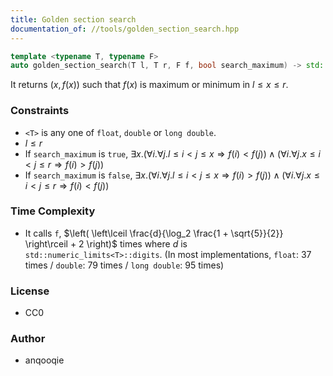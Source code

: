 ```yaml
---
title: Golden section search
documentation_of: //tools/golden_section_search.hpp
---
```


```cpp
template <typename T, typename F>
auto golden_section_search(T l, T r, F f, bool search_maximum) -> std::pair<T, std::decay_t<decltype(f(std::declval<T>()))>>;
```

It returns $(x, f(x))$ such that $f(x)$ is maximum or minimum in $l \leq x \leq r$.

### Constraints
- `<T>` is any one of `float`, `double` or `long double`.
- $l \leq r$
- If `search_maximum` is `true`, $\exists x. (\forall i. \forall j. l \leq i < j \leq x \Rightarrow f(i) < f(j)) \land (\forall i. \forall j. x \leq i < j \leq r \Rightarrow f(i) > f(j))$
- If `search_maximum` is `false`, $\exists x. (\forall i. \forall j. l \leq i < j \leq x \Rightarrow f(i) > f(j)) \land (\forall i. \forall j. x \leq i < j \leq r \Rightarrow f(i) < f(j))$

### Time Complexity
- It calls `f`, $\left( \left\lceil \frac{d}{\log_2 \frac{1 + \sqrt{5}}{2}} \right\rceil + 2 \right)$ times where $d$ is `std::numeric_limits<T>::digits`. (In most implementations, `float`: $37$ times / `double`: $79$ times / `long double`: $95$ times)

### License
- CC0

### Author
- anqooqie
